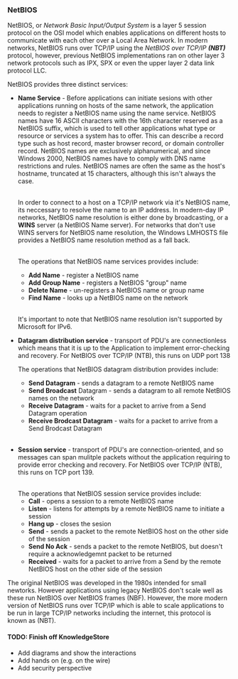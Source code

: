 ### NetBIOS

NetBIOS, or _Network Basic Input/Output System_ is a layer 5 session protocol on the OSI model which enables applications on different hosts to communicate with each other over a Local Area Network. In modern networks, NetBIOS runs over TCP/IP using the _NetBIOS over TCP/IP **(NBT)**_ protocol, however, previous NetBIOS implementations ran on other layer 3 network protocols such as IPX, SPX or even the upper layer 2 data link protocol LLC.

NetBIOS provides three distinct services:

*   **Name Service** - Before applications can initiate sesions with other applications running on hosts of the same network, the application needs to register a NetBIOS name using the name service. NetBIOS names have 16 ASCII characters with the 16th character reserved as a NetBIOS suffix, which is used to tell other applications what type or resource or services a system has to offer. This can describe a record type such as host record, master browser record, or domain controller record. NetBIOS names are exclusively alphanumerical, and since Windows 2000, NetBIOS names have to comply with DNS name restrictions and rules. NetBIOS names are often the same as the host's hostname, truncated at 15 characters, although this isn't always the case.

    
    <br>In order to connect to a host on a TCP/IP network via it's NetBIOS name, its neccessary to resolve the name to an IP address. In modern-day IP networks, NetBIOS name resolution is either done by broadcasting, or a **WINS** server (a NetBIOS Name server). For networks that don't use WINS servers for NetBIOS name resolution, the Windows LMHOSTS file provides a NetBIOS name resolution method as a fall back.

    <br> The operations that NetBIOS name services provides include:
    
    *   **Add Name** - register a NetBIOS name
    *   **Add Group Name** - registers a NetBIOS "group" name
    *   **Delete Name** - un-registers a NetBIOS name or group name
    *   **Find Name** - looks up a NetBIOS name on the network

    <br>It's important to note that NetBIOS name resolution isn't supported by Microsoft for IPv6.
    <br>
    
*   **Datagram distribution service** - transport of PDU's are connectionless which means that it is up to the Application to implement error-checking and recovery. For NetBIOS over TCP/IP (NTB), this runs on UDP port 138

    The operations that NetBIOS datagram distribution provides include:

    *  **Send Datagram** - sends a datagram to a remote NetBIOS name
    *  **Send Broadcast** Datagram - sends a datagram to all remote NetBIOS names on the network
    *  **Receive Datagram** - waits for a packet to arrive from a Send Datagram operation
    *  **Receive Brodcast Datagram** - waits for a packet to arrive from a Send Brodcast Datagram
    <br>

*   **Session service** - transport of PDU's are connection-oriented, and so messages can span mulitple packets without the application requiring to provide error checking and recovery. For NetBIOS over TCP/IP (NTB), this runs on TCP port 139. 
    
    <br> 
    The operations that NetBIOS session service provides include:
    
    *   **Call** - opens a session to a remote NetBIOS name
    *   **Listen** - listens for attempts by a remote NetBIOS name to initiate a session
    *   **Hang up** - closes the sesion
    *   **Send** - sends a packet to the remote NetBIOS host on the other side of the session
    *   **Send No Ack** - sends a packet to the remote NetBIOS, but doesn't require a acknowledgemnt packet to be returned
    *   **Received** - waits for a packet to arrive from a Send by the remote NetBIOS host on the other side of the session

The original NetBIOS was developed in the 1980s intended for small newtorks. However applications using legacy NetBIOS don't scale well as these run NetBIOS over NetBIOS frames (NBF). However, the more modern version of NetBIOS runs over TCP/IP which is able to scale applications to be run in large TCP/IP networks including the internet, this protocol is known as (NBT).


####  TODO: Finish off KnowledgeStore
- Add diagrams and show the interactions
- Add hands on (e.g. on the wire)
- Add security perspective
